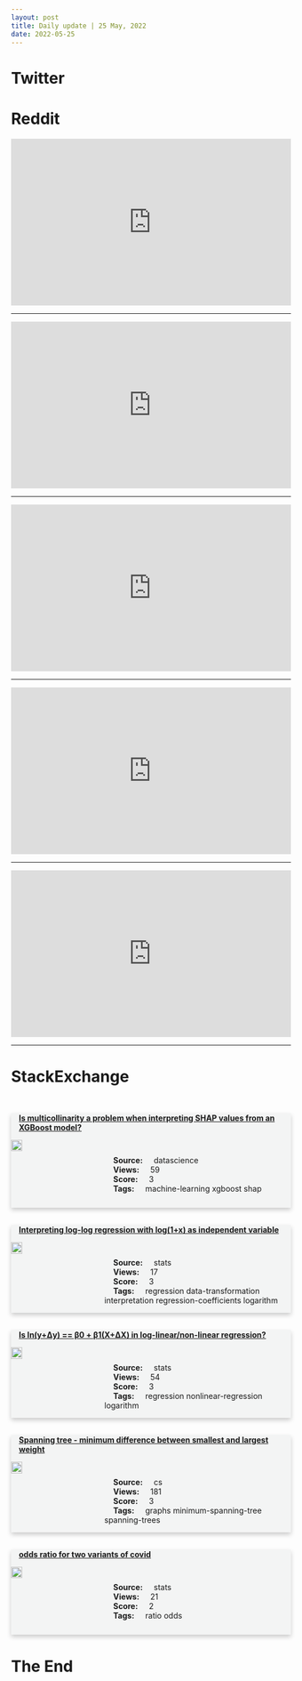 ```yaml
---
layout: post
title: Daily update | 25 May, 2022
date: 2022-05-25
---
```


<script async src="https://platform.twitter.com/widgets.js" charset="utf-8"></script>


<script src='https://storage.ko-fi.com/cdn/scripts/overlay-widget.js'></script>
<script>
  kofiWidgetOverlay.draw('themldojo', {
    'type': 'floating-chat',
    'floating-chat.donateButton.text': 'Support me',
    'floating-chat.donateButton.background-color': '#f45d22',
    'floating-chat.donateButton.text-color': '#fff'
  });
</script>

# Twitter 

<blockquote class="twitter-tweet"><a href="https://twitter.com/TansuYegen/status/1529021899350622213"></a></blockquote>

<blockquote class="twitter-tweet"><a href="https://twitter.com/mlipsitch/status/1528984311252279296"></a></blockquote>

<blockquote class="twitter-tweet"><a href="https://twitter.com/machinelearnflx/status/1528967635483955201"></a></blockquote>

<blockquote class="twitter-tweet"><a href="https://twitter.com/EmilWallner/status/1528961488206979072"></a></blockquote>

<blockquote class="twitter-tweet"><a href="https://twitter.com/Google/status/1529111810007347201"></a></blockquote>

<blockquote class="twitter-tweet"><a href="https://twitter.com/GoogleAI/status/1529165219997528064"></a></blockquote>

<blockquote class="twitter-tweet"><a href="https://twitter.com/OpenAI/status/1529125524911534080"></a></blockquote>

<blockquote class="twitter-tweet"><a href="https://twitter.com/karpathy/status/1529159374672830464"></a></blockquote>

<blockquote class="twitter-tweet"><a href="https://twitter.com/ylecun/status/1529197802957328384"></a></blockquote>

<blockquote class="twitter-tweet"><a href="https://twitter.com/stanfordnlp/status/1528941891210711042"></a></blockquote>

# Reddit 

<iframe id="reddit-embed" src="https://www.redditmedia.com/r/MachineLearning/comments/uwkpmt/p_what_we_learned_by_making_t5large_2x_faster?ref_source=embed&amp;ref=share&amp;embed=true" sandbox="allow-scripts allow-same-origin allow-popups" style="border: none;" height="300" width="100%" scrolling="yes"></iframe>
<hr style="width:100%;text-align:left;margin-left:0">
<iframe id="reddit-embed" src="https://www.redditmedia.com/r/datascience/comments/uwyfir/data_science_is_humbling_me?ref_source=embed&amp;ref=share&amp;embed=true" sandbox="allow-scripts allow-same-origin allow-popups" style="border: none;" height="300" width="100%" scrolling="yes"></iframe>
<hr style="width:100%;text-align:left;margin-left:0">
<iframe id="reddit-embed" src="https://www.redditmedia.com/r/dataengineering/comments/uwsm9g/am_i_overdressed_met_engineers_from_our_parent?ref_source=embed&amp;ref=share&amp;embed=true" sandbox="allow-scripts allow-same-origin allow-popups" style="border: none;" height="300" width="100%" scrolling="yes"></iframe>
<hr style="width:100%;text-align:left;margin-left:0">
<iframe id="reddit-embed" src="https://www.redditmedia.com/r/statistics/comments/uwha4j/what_attracted_you_to_statistics_career?ref_source=embed&amp;ref=share&amp;embed=true" sandbox="allow-scripts allow-same-origin allow-popups" style="border: none;" height="300" width="100%" scrolling="yes"></iframe>
<hr style="width:100%;text-align:left;margin-left:0">
<iframe id="reddit-embed" src="https://www.redditmedia.com/r/MachineLearning/comments/uwibp8/d_calculating_shannon_information_of_data?ref_source=embed&amp;ref=share&amp;embed=true" sandbox="allow-scripts allow-same-origin allow-popups" style="border: none;" height="300" width="100%" scrolling="yes"></iframe>
<hr style="width:100%;text-align:left;margin-left:0">

<style>
.card {
box-shadow: 0 4px 8px 0 rgba(0,0,0,0.2);
transition: 0.3s;
width: 100%;
background-color: #F3F4F4;
}
p{
    margin-left:  3em;
    padding-top: 1em;
}
.part2{
    display: grid;
    grid-template-columns: 1fr 3fr;
}
h4{
    margin: 1em;
}

.card:hover {
box-shadow: 0 8px 16px 0 rgba(0,0,0,0.2);
}
b {
padding: 2px 16px;
}
</style>
  
# StackExchange 


  <br>
  <div class="card">
  <h4><a href='https://datascience.stackexchange.com/questions/111255/is-multicollinarity-a-problem-when-interpreting-shap-values-from-an-xgboost-mode'>Is multicollinarity a problem when interpreting SHAP values from an XGBoost model?</a></h4> 
  <div class="part2">
      <img src="https://cdn.sstatic.net/Sites/datascience/Img/apple-touch-icon@2.png?v=1c36463984b3" alt="Img missing!" style="width:40%">
      <p><b>Source:</b> datascience<br><b>Views:</b> 59<br><b>Score:</b> 3<br><b>Tags:</b> <span class="badge badge-dark">machine-learning</span> <span class="badge badge-dark">xgboost</span> <span class="badge badge-dark">shap</span></p> 
  </div>
  </div>
      
  <br>
  <div class="card">
  <h4><a href='https://stats.stackexchange.com/questions/576504/interpreting-log-log-regression-with-log1x-as-independent-variable'>Interpreting log-log regression with log(1+x) as independent variable</a></h4> 
  <div class="part2">
      <img src="https://cdn.sstatic.net/Sites/stats/Img/apple-touch-icon@2.png?v=344f57aa10cc" alt="Img missing!" style="width:40%">
      <p><b>Source:</b> stats<br><b>Views:</b> 17<br><b>Score:</b> 3<br><b>Tags:</b> <span class="badge badge-dark">regression</span> <span class="badge badge-dark">data-transformation</span> <span class="badge badge-dark">interpretation</span> <span class="badge badge-dark">regression-coefficients</span> <span class="badge badge-dark">logarithm</span></p> 
  </div>
  </div>
      
  <br>
  <div class="card">
  <h4><a href='https://stats.stackexchange.com/questions/576432/is-lny%ce%94y-%ce%b20-%ce%b21x%ce%94x-in-log-linear-non-linear-regression'>Is ln(y+Δy) == β0 + β1(X+ΔX) in log-linear/non-linear regression?</a></h4> 
  <div class="part2">
      <img src="https://cdn.sstatic.net/Sites/stats/Img/apple-touch-icon@2.png?v=344f57aa10cc" alt="Img missing!" style="width:40%">
      <p><b>Source:</b> stats<br><b>Views:</b> 54<br><b>Score:</b> 3<br><b>Tags:</b> <span class="badge badge-dark">regression</span> <span class="badge badge-dark">nonlinear-regression</span> <span class="badge badge-dark">logarithm</span></p> 
  </div>
  </div>
      
  <br>
  <div class="card">
  <h4><a href='https://cs.stackexchange.com/questions/151803/spanning-tree-minimum-difference-between-smallest-and-largest-weight'>Spanning tree - minimum difference between smallest and largest weight</a></h4> 
  <div class="part2">
      <img src="https://cdn.sstatic.net/Sites/cs/Img/apple-touch-icon@2.png?v=324a3e0c2b03" alt="Img missing!" style="width:40%">
      <p><b>Source:</b> cs<br><b>Views:</b> 181<br><b>Score:</b> 3<br><b>Tags:</b> <span class="badge badge-dark">graphs</span> <span class="badge badge-dark">minimum-spanning-tree</span> <span class="badge badge-dark">spanning-trees</span></p> 
  </div>
  </div>
      
  <br>
  <div class="card">
  <h4><a href='https://stats.stackexchange.com/questions/576395/odds-ratio-for-two-variants-of-covid'>odds ratio for two variants of covid</a></h4> 
  <div class="part2">
      <img src="https://cdn.sstatic.net/Sites/stats/Img/apple-touch-icon@2.png?v=344f57aa10cc" alt="Img missing!" style="width:40%">
      <p><b>Source:</b> stats<br><b>Views:</b> 21<br><b>Score:</b> 2<br><b>Tags:</b> <span class="badge badge-dark">ratio</span> <span class="badge badge-dark">odds</span></p> 
  </div>
  </div>
      
# The End